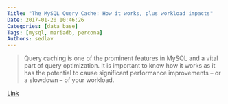 ```yaml
---
Title: "The MySQL Query Cache: How it works, plus workload impacts"
Date: 2017-01-20 10:46:26
Categories: [data base]
Tags: [mysql, mariadb, percona]
Authors: sedlav
---
```


> Query caching is one of the prominent features in MySQL and a vital part of query optimization. It is important to know how it works as it has the potential to cause significant performance improvements – or a slowdown – of your workload.

[Link](http://www.percona.com/blog/2015/01/02/the-mysql-query-cache-how-it-works-and-workload-impacts-both-good-and-bad/)
